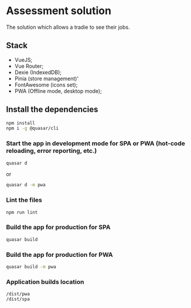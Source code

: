 # Assessment solution
The solution which allows a tradie to see their jobs.

## Stack
- VueJS;
- Vue Router;
- Dexie (IndexedDB);
- Pinia (store management)'
- FontAwesome (icons set);
- PWA (Offline mode, desktop mode);


## Install the dependencies
```bash
npm install
npm i -g @quasar/cli
```

### Start the app in development mode for SPA or PWA (hot-code reloading, error reporting, etc.)
```bash
quasar d
```
or
```bash
quasar d -m pwa
```

### Lint the files
```bash
npm run lint
```

### Build the app for production for SPA
```bash
quasar build
```

### Build the app for production for PWA
```bash
quasar build -m pwa
```

### Application builds location
`/dist/pwa`  
`/dist/spa`
